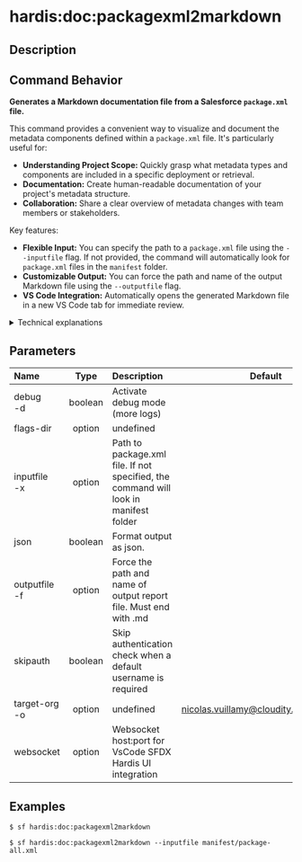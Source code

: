 <!-- This file has been generated with command 'sf hardis:doc:plugin:generate'. Please do not update it manually or it may be overwritten -->
# hardis:doc:packagexml2markdown

## Description


## Command Behavior

**Generates a Markdown documentation file from a Salesforce `package.xml` file.**

This command provides a convenient way to visualize and document the metadata components defined within a `package.xml` file. It's particularly useful for:

- **Understanding Project Scope:** Quickly grasp what metadata types and components are included in a specific deployment or retrieval.
- **Documentation:** Create human-readable documentation of your project's metadata structure.
- **Collaboration:** Share a clear overview of metadata changes with team members or stakeholders.

Key features:

- **Flexible Input:** You can specify the path to a `package.xml` file using the `--inputfile` flag. If not provided, the command will automatically look for `package.xml` files in the `manifest` folder.
- **Customizable Output:** You can force the path and name of the output Markdown file using the `--outputfile` flag.
- **VS Code Integration:** Automatically opens the generated Markdown file in a new VS Code tab for immediate review.

<details>
<summary>Technical explanations</summary>

The command's technical implementation involves:

- **XML Parsing:** It reads the content of the specified `package.xml` file and parses its XML structure to extract the metadata types and their members.
- **Markdown Generation:** It utilizes the `DocBuilderPackageXML.generatePackageXmlMarkdown` utility to transform the parsed `package.xml` data into a structured Markdown format. This utility handles the formatting and organization of the metadata information.
- **File System Operations:** It uses `fs-extra` (implicitly through `DocBuilderPackageXML`) to read the input `package.xml` and write the generated Markdown file.
- **WebSocket Communication:** It interacts with a WebSocket client (`WebSocketClient.requestOpenFile`) to open the generated Markdown file in a VS Code tab, enhancing user experience.
- **Salesforce Org Context:** It can optionally use the `target-org` flag to provide context, such as the instance URL, which might be used for generating links or additional information within the Markdown.
</details>


## Parameters

| Name              |  Type   | Description                                                                          |                Default                 | Required | Options |
|:------------------|:-------:|:-------------------------------------------------------------------------------------|:--------------------------------------:|:--------:|:-------:|
| debug<br/>-d      | boolean | Activate debug mode (more logs)                                                      |                                        |          |         |
| flags-dir         | option  | undefined                                                                            |                                        |          |         |
| inputfile<br/>-x  | option  | Path to package.xml file. If not specified, the command will look in manifest folder |                                        |          |         |
| json              | boolean | Format output as json.                                                               |                                        |          |         |
| outputfile<br/>-f | option  | Force the path and name of output report file. Must end with .md                     |                                        |          |         |
| skipauth          | boolean | Skip authentication check when a default username is required                        |                                        |          |         |
| target-org<br/>-o | option  | undefined                                                                            | nicolas.vuillamy@cloudity.com.playnico |          |         |
| websocket         | option  | Websocket host:port for VsCode SFDX Hardis UI integration                            |                                        |          |         |

## Examples

```shell
$ sf hardis:doc:packagexml2markdown
```

```shell
$ sf hardis:doc:packagexml2markdown --inputfile manifest/package-all.xml
```


